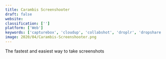 ```yaml
---
title: Carambis Screenshooter
draft: false 
website: 
classification: ['']
platform: ['Web']
keywords: ['capturebox', 'cloudup', 'collabshot', 'droplr', 'dropshare', 'greenshot', 'kshare', 'nimbus_screenshot', 'screencloud', 'sharex', 'shutter', 'snapcrab', 'snipping_tool', 'spectacle_app']
image: 2020/04/Carambis-Screenshooter.png
---
```

The fastest and easiest way to take screenshots